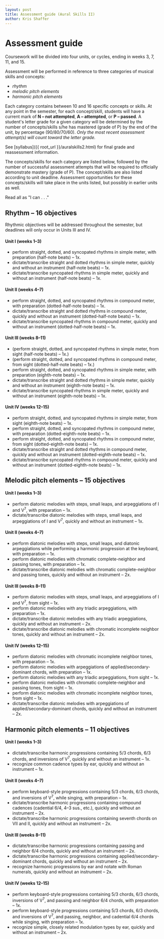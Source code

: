 ```yaml
---
layout: post
title: Assessment guide (Aural Skills II)
author: Kris Shaffer
---
```


# Assessment guide #

Coursework will be divided into four units, or cycles, ending in weeks 3, 7, 11, and 15.

Assessment will be performed in reference to three categories of musical skills and concepts: 

- *rhythm*  
- *melodic pitch elements*  
- *harmonic pitch elements*  

Each category contains between 10 and 16 specific concepts or skills. At any point in the semester, for each concept/skill, students will have a current mark of **N – not attempted**, **A – attempted**, or **P – passed**. A student's letter grade for a given category will be determined by the number of concepts/skills s/he has mastered (grade of P) by the end of the unit, by percentage (90/80/70/60). *Only the most recent assessment attempt(s) will count toward the letter grade.*

See [syllabus]({{ root_url }}/auralskills2.html) for final grade and reassessment information.

The concepts/skills for each category are listed below, followed by the number of successful assessment attempts that will be required to officially demonstrate mastery (grade of P). The concept/skills are also listed according to unit deadline. Assessment opportunities for these concepts/skills will take place in the units listed, but possibly in earlier units as well.

Read all as "I can . . ."

## Rhythm – 16 objectives ##

Rhythmic objectives will be addressed throughout the semester, but deadlines will only occur in Units III and IV.

#### Unit I (weeks 1–3) ####

- perform straight, dotted, and syncopated rhythms in simple meter, with preparation (half-note beats) – 1x.  
- dictate/transcribe straight and dotted rhythms in simple meter, quickly and without an instrument (half-note beats) – 1x.  
- dictate/transcribe syncopated rhythms in simple meter, quickly and without an instrument (half-note beats) – 1x.  

#### Unit II (weeks 4–7) ####

- perform straight, dotted, and syncopated rhythms in compound meter, with preparation (dotted-half-note beats) – 1x.  
- dictate/transcribe straight and dotted rhythms in compound meter, quickly and without an instrument (dotted-half-note beats) – 1x.  
- dictate/transcribe syncopated rhythms in compound meter, quickly and without an instrument (dotted-half-note beats) – 1x.  


#### Unit III (weeks 8–11) ####

- (perform straight, dotted, and syncopated rhythms in simple meter, from sight (half-note beats) – 1x.)  
- (perform straight, dotted, and syncopated rhythms in compound meter, from sight (dotted-half-note beats) – 1x.)  
- perform straight, dotted, and syncopated rhythms in simple meter, with preparation (eighth-note beats) – 1x.  
- dictate/transcribe straight and dotted rhythms in simple meter, quickly and without an instrument (eighth-note beats) – 1x.  
- dictate/transcribe syncopated rhythms in simple meter, quickly and without an instrument (eighth-note beats) – 1x.  

#### Unit IV (weeks 12–15) ####

- perform straight, dotted, and syncopated rhythms in simple meter, from sight (eighth-note beats) – 1x.  
- perform straight, dotted, and syncopated rhythms in compound meter, with preparation (dotted-eighth-note beats) – 1x.  
- perform straight, dotted, and syncopated rhythms in compound meter, from sight (dotted-eighth-note beats) – 1x.  
- dictate/transcribe straight and dotted rhythms in compound meter, quickly and without an instrument (dotted-eighth-note beats) – 1x.  
- dictate/transcribe syncopated rhythms in compound meter, quickly and without an instrument (dotted-eighth-note beats) – 1x.  

## Melodic pitch elements – 15 objectives ##

#### Unit I (weeks 1–3) ####

- perform diatonic melodies with steps, small leaps, and arpeggiations of I and V<sup>7</sup>, with preparation – 1x.  
- dictate/transcribe diatonic melodies with steps, small leaps, and arpeggiations of I and V<sup>7</sup>, quickly and without an instrument – 1x.  

#### Unit II (weeks 4–7) ####

- perform diatonic melodies with steps, small leaps, and diatonic arpeggiations while performing a harmonic progression at the keyboard, with preparation – 1x.  
- perform diatonic melodies with chromatic complete-neighbor and passing tones, with preparation – 1x.  
- dictate/transcribe diatonic melodies with chromatic complete-neighbor and passing tones, quickly and without an instrument – 2x.  

#### Unit III (weeks 8–11) ####

- perform diatonic melodies with steps, small leaps, and arpeggiations of I and V<sup>7</sup>, from sight – 1x.  
- perform diatonic melodies with any triadic arpeggiations, with preparation – 1x.  
- dictate/transcribe diatonic melodies with any triadic arpeggiations, quickly and without an instrument – 2x.  
- dictate/transcribe diatonic melodies with chromatic incomplete neighbor tones, quickly and without an instrument – 2x.  

#### Unit IV (weeks 12–15) ####

- perform diatonic melodies with chromatic incomplete neighbor tones, with preparation – 1x.  
- perform diatonic melodies with arpeggiations of applied/secondary-dominant chords, with preparation – 1x.  
- perform diatonic melodies with any triadic arpeggiations, from sight – 1x.  
- perform diatonic melodies with chromatic complete-neighbor and passing tones, from sight – 1x.  
- perform diatonic melodies with chromatic incomplete neighbor tones, from sight – 1x.  
- dictate/transcribe diatonic melodies with arpeggiations of applied/secondary-dominant chords, quickly and without an instrument – 2x.  

 
## Harmonic pitch elements – 11 objectives ##

#### Unit I (weeks 1–3) ####

- dictate/transcribe harmonic progressions containing 5/3 chords, 6/3 chords, and inversions of V<sup>7</sup>, quickly and without an instrument – 1x.  
- recognize common cadence types by ear, quickly and without an instrument – 1x.  

#### Unit II (weeks 4–7) ####

- perform keyboard-style progressions containing 5/3 chords, 6/3 chords, and inversions of V<sup>7</sup>, while singing, with preparation – 1x.  
- dictate/transcribe harmonic progressions containing compound cadences (cadential 6/4, 4–3 sus., etc.), quickly and without an instrument – 2x.  
- dictate/transcribe harmonic progressions containing seventh chords on VII and II, quickly and without an instrument – 2x.  

#### Unit III (weeks 8–11) ####

- dictate/transcribe harmonic progressions containing passing and neighbor 6/4 chords, quickly and without an instrument – 2x.  
- dictate/transcribe harmonic progressions containing applied/secondary-dominant chords, quickly and without an instrument – 2x.  
- recognize harmonic progressions by ear and notate with Roman numerals, quickly and without an instrument – 2x.  

#### Unit IV (weeks 12–15) ####

- perform keyboard-style progressions containing 5/3 chords, 6/3 chords, inversions of V<sup>7</sup>, and passing and neighbor 6/4 chords, with preparation – 1x.  
- perform keyboard-style progressions containing 5/3 chords, 6/3 chords, and inversions of V<sup>7</sup>, and passing, neighbor, and cadential 6/4 chords while singing, with preparation – 1x.  
- recognize simple, closely related modulation types by ear, quickly and without an instrument – 2x.  


